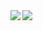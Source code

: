 <a href="https://github.com/anuraghazra/github-readme-stats">
	<img align="left" src="https://github-readme-stats.vercel.app/api/top-langs/?username=everlyy&hide_title=true&theme=dark" />
</a>
<a href="https://github.com/anuraghazra/github-readme-stats">
	<img align="left" src="https://github-readme-stats.vercel.app/api?username=everlyy&hide_title=true&hide_rank=true&show_icons=true&include_all_commits=true&count_private=true&theme=dark" />
</a>
